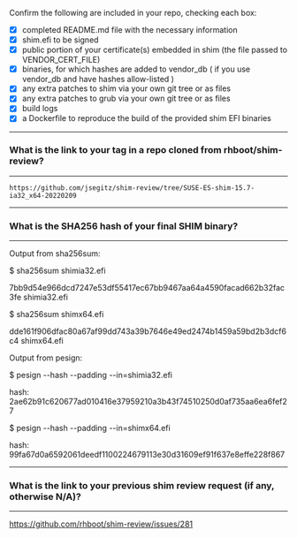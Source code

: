 Confirm the following are included in your repo, checking each box:

 - [x] completed README.md file with the necessary information
 - [x] shim.efi to be signed
 - [x] public portion of your certificate(s) embedded in shim (the file passed to VENDOR_CERT_FILE)
 - [x] binaries, for which hashes are added to vendor_db ( if you use vendor_db and have hashes allow-listed )
 - [x] any extra patches to shim via your own git tree or as files
 - [x] any extra patches to grub via your own git tree or as files
 - [x] build logs
 - [x] a Dockerfile to reproduce the build of the provided shim EFI binaries

*******************************************************************************
### What is the link to your tag in a repo cloned from rhboot/shim-review?
*******************************************************************************
`https://github.com/jsegitz/shim-review/tree/SUSE-ES-shim-15.7-ia32_x64-20220209`

*******************************************************************************
### What is the SHA256 hash of your final SHIM binary?
*******************************************************************************
Output from sha256sum:

$ sha256sum shimia32.efi

7bb9d54e966dcd7247e53df55417ec67bb9467aa64a4590facad662b32fac3fe  shimia32.efi

$ sha256sum shimx64.efi

dde161f906dfac80a67af99dd743a39b7646e49ed2474b1459a59bd2b3dcf6c4  shimx64.efi


Output from pesign:

$ pesign --hash --padding --in=shimia32.efi

hash: 2ae62b91c620677ad010416e37959210a3b43f74510250d0af735aa6ea6fef27

$ pesign --hash --padding --in=shimx64.efi

hash: 99fa67d0a6592061deedf1100224679113e30d31609ef91f637e8effe228f867

*******************************************************************************
### What is the link to your previous shim review request (if any, otherwise N/A)?
*******************************************************************************
https://github.com/rhboot/shim-review/issues/281
